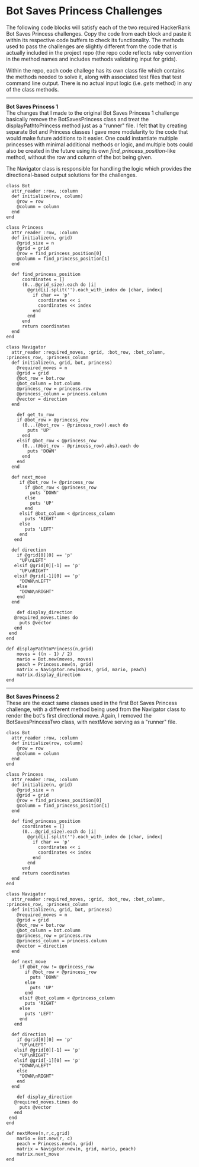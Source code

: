 # Bot Saves Princess Challenges

The following code blocks will satisfy each of the two required HackerRank Bot Saves Princess challenges. Copy the code from each block and paste it within its respective code buffers to check its functionality. The methods used to pass the challenges are slightly different from the code that is actually included in the project repo (the repo code reflects ruby convention in the method names and includes methods validating input for grids).

Within the repo, each code challege has its own class file which contains the methods needed to solve it, along with associated test files that test command line output. There is no actual input logic (i.e. _gets_ method) in any of the class methods.
_________________________________________________________________________________________________________________________________
**Bot Saves Princess 1** <br />
The changes that I made to the original Bot Saves Princess 1 challenge basically remove the BotSavesPrincess class and treat the displayPathtoPrincess method just as a "runner" file. I felt that by creating separate Bot and Princess classes I gave more modularity to the code that would make future additions to it easier. One could instantiate multiple princesses with minimal additional methods or logic, and multiple bots could also be created in the future using its own _find_princess_position_-like method, without the row and column of the bot being given.

The Navigator class is responsible for handling the logic which provides the directional-based output solutions for the challenges.
```
class Bot
  attr_reader :row, :column
  def initialize(row, column)
    @row = row
    @column = column
  end
end

class Princess
  attr_reader :row, :column
  def initialize(n, grid)
    @grid_size = n
    @grid = grid
    @row = find_princess_position[0]
    @column = find_princess_position[1]
  end

  def find_princess_position
      coordinates = []
      (0...@grid_size).each do |i|
        @grid[i].split('').each_with_index do |char, index|
          if char == 'p'
            coordinates << i
            coordinates << index
          end
        end
      end
      return coordinates
  end
end

class Navigator
  attr_reader :required_moves, :grid, :bot_row, :bot_column, :princess_row, :princess_column
  def initialize(n, grid, bot, princess)
    @required_moves = n
    @grid = grid
    @bot_row = bot.row
    @bot_column = bot.column
    @princess_row = princess.row
    @princess_column = princess.column
    @vector = direction
  end

    def get_to_row
    if @bot_row > @princess_row
      (0...(@bot_row - @princess_row)).each do
        puts 'UP'
      end
    elsif @bot_row < @princess_row
      (0...(@bot_row - @princess_row).abs).each do
        puts 'DOWN'
      end
    end
  end
  
  def next_move
     if @bot_row != @princess_row
       if @bot_row < @princess_row
         puts 'DOWN'
       else
         puts 'UP'
       end
     elsif @bot_column < @princess_column
       puts 'RIGHT'
     else
       puts 'LEFT'
     end
   end

  def direction
    if @grid[0][0] == 'p'
     "UP\nLEFT"
   elsif @grid[0][-1] == 'p'
     "UP\nRIGHT"
   elsif @grid[-1][0] == 'p'
     "DOWN\nLEFT"
    else
     "DOWN\nRIGHT"
    end
  end
  
    def display_direction
   @required_moves.times do
     puts @vector
   end
 end
end

def displayPathtoPrincess(n,grid)
    moves = ((n - 1) / 2)
    mario = Bot.new(moves, moves)
    peach = Princess.new(n, grid)
    matrix = Navigator.new(moves, grid, mario, peach)
    matrix.display_direction
end

```
___________________________________________________________________________________________________________________________________
**Bot Saves Princess 2** <br />
These are the exact same classes used in the first Bot Saves Princess challenge, with a different method being used from the Navigator class to render the bot's first directional move. Again, I removed the BotSavesPrincessTwo class, with nextMove serving as a "runner" file.
```
class Bot
  attr_reader :row, :column
  def initialize(row, column)
    @row = row
    @column = column
  end
end

class Princess
  attr_reader :row, :column
  def initialize(n, grid)
    @grid_size = n
    @grid = grid
    @row = find_princess_position[0]
    @column = find_princess_position[1]
  end

  def find_princess_position
      coordinates = []
      (0...@grid_size).each do |i|
        @grid[i].split('').each_with_index do |char, index|
          if char == 'p'
            coordinates << i
            coordinates << index
          end
        end
      end
      return coordinates
  end
end

class Navigator
  attr_reader :required_moves, :grid, :bot_row, :bot_column, :princess_row, :princess_column
  def initialize(n, grid, bot, princess)
    @required_moves = n
    @grid = grid
    @bot_row = bot.row
    @bot_column = bot.column
    @princess_row = princess.row
    @princess_column = princess.column
    @vector = direction
  end

  def next_move
     if @bot_row != @princess_row
       if @bot_row < @princess_row
         puts 'DOWN'
       else
         puts 'UP'
       end
     elsif @bot_column < @princess_column
       puts 'RIGHT'
     else
       puts 'LEFT'
     end
   end

  def direction
    if @grid[0][0] == 'p'
     "UP\nLEFT"
   elsif @grid[0][-1] == 'p'
     "UP\nRIGHT"
   elsif @grid[-1][0] == 'p'
     "DOWN\nLEFT"
    else
     "DOWN\nRIGHT"
    end
  end
  
    def display_direction
   @required_moves.times do
     puts @vector
   end
 end
end

def nextMove(n,r,c,grid)
    mario = Bot.new(r, c)
    peach = Princess.new(n, grid)
    matrix = Navigator.new(n, grid, mario, peach)
    matrix.next_move
end
  ```
